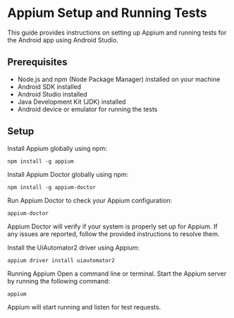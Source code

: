 # Appium Setup and Running Tests
This guide provides instructions on setting up Appium and running tests for the Android app using Android Studio.

## Prerequisites
- Node.js and npm (Node Package Manager) installed on your machine
- Android SDK installed
- Android Studio installed
- Java Development Kit (JDK) installed
- Android device or emulator for running the tests

## Setup
Install Appium globally using npm:

```shell
npm install -g appium
```
Install Appium Doctor globally using npm:

```shell
npm install -g appium-doctor
```

Run Appium Doctor to check your Appium configuration:

```shell
appium-doctor
```
Appium Doctor will verify if your system is properly set up for Appium. If any issues are reported, follow the provided instructions to resolve them.

Install the UiAutomator2 driver using Appium:

```shell
appium driver install uiautomator2
```

Running Appium
Open a command line or terminal.
Start the Appium server by running the following command:

```shell
appium
```
Appium will start running and listen for test requests.
